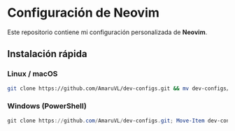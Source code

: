 # Configuración de Neovim

Este repositorio contiene mi configuración personalizada de **Neovim**.

## Instalación rápida

### Linux / macOS
```bash
git clone https://github.com/AmaruVL/dev-configs.git && mv dev-configs/nvim ~/.config/nvim && rm -rf dev-configs
````

### Windows (PowerShell)

```powershell
git clone https://github.com/AmaruVL/dev-configs.git; Move-Item dev-configs\nvim $env:LOCALAPPDATA\nvim; Remove-Item -Recurse -Force dev-configs
```
